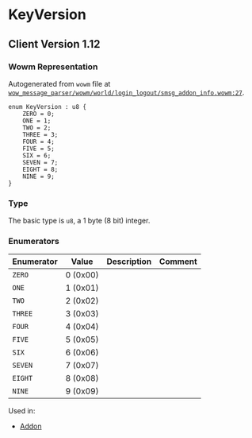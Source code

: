 # KeyVersion

## Client Version 1.12

### Wowm Representation

Autogenerated from `wowm` file at [`wow_message_parser/wowm/world/login_logout/smsg_addon_info.wowm:27`](https://github.com/gtker/wow_messages/tree/main/wow_message_parser/wowm/world/login_logout/smsg_addon_info.wowm#L27).

```rust,ignore
enum KeyVersion : u8 {
    ZERO = 0;
    ONE = 1;
    TWO = 2;
    THREE = 3;
    FOUR = 4;
    FIVE = 5;
    SIX = 6;
    SEVEN = 7;
    EIGHT = 8;
    NINE = 9;
}
```
### Type
The basic type is `u8`, a 1 byte (8 bit) integer.
### Enumerators
| Enumerator | Value  | Description | Comment |
| --------- | -------- | ----------- | ------- |
| `ZERO` | 0 (0x00) |  |  |
| `ONE` | 1 (0x01) |  |  |
| `TWO` | 2 (0x02) |  |  |
| `THREE` | 3 (0x03) |  |  |
| `FOUR` | 4 (0x04) |  |  |
| `FIVE` | 5 (0x05) |  |  |
| `SIX` | 6 (0x06) |  |  |
| `SEVEN` | 7 (0x07) |  |  |
| `EIGHT` | 8 (0x08) |  |  |
| `NINE` | 9 (0x09) |  |  |

Used in:
* [Addon](addon.md)

